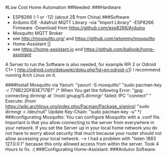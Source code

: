 #Low Cost Home Automation
##Needed:
###Hardware
 - ESP8266 (-1 or -12) (about 2$ from China)
###Software
 - Arduino IDE
  -Adafruit MQTT Library
   -via "Import Library"
  -ESP8266 Firmware
   -Download from https://github.com/esp8266/Arduino
 - Mosquitto MQTT Broker
  - see http://mosquitto.org/ and https://github.com/wtommy/mosquitto
 - Home-Assistant []
  - see https://home-assistant.io and https://github.com/balloob/home-assistant

A Server to run the Software is also needed, for example RPi 2 or Odroid C1+ ( http://odroid.com/dokuwiki/doku.php?id=en:odroid-c1)
I recommend running Arch Linux on it.

 ####Install Mosquitto via Yaourt:
 "yaourt -S mosquitto"
 "sudo pacman-key -r 779B22DFB3E717B7"
/*
 When You get the following Error:
 "gpg: connecting dirmngr at '/root/.gnupg/S.dirmngr' failed: IPC "connect" "
Execute: (from https://wiki.archlinux.org/index.php/Pacman/Package_signing)
 "sudo dirmngr < /dev/null"
Update Key-Chain:
"sudo pacman-key -u"
*/
###configurating Mosquitto:
You can configure Mosquitto with a .conf file.
Important is that you allow connecting to the server from everywhere in your network. If you set the Server up in your local home network you do not have to worry about security that much because your router should not allow accessing your local network.
--> I had a problem with "listen 1883 127.0.0.1" because this only allowed access from within the server. Took 4 Hours to fix. :(
###Configurating Home-Assistant:
###Arduino Software:

